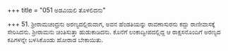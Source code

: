 +++
title = "051 ಅಡವಿಯಲಿ ತೊಳಲಿದನು"

+++
51. ಶ್ರೀರಾಮಚಂದ್ರನು ಅರಣ್ಯದಲ್ಲಿರುವಾಗ, ಅವನ ಹೆಂಡತಿಯನ್ನು ರಾವಣಾಸುರನು ಕದ್ದು ರಾಣೀವಾಸಕ್ಕೆ ಸೇರಿಸಿದನು. ಶ್ರೀರಾಮನು ಚಿಂತಿಸುತ್ತಾ ಹುಡುಕಾಡಿದನು. ಕೊನೆಗೆ ಲಂಕಾದ್ವೀಪದಲ್ಲಿದ್ದ ಆ ರಾಕ್ಷಸನೊಂದಿಗೆ ಅರಣ್ಯದ ಕಪಿಗಳನ್ನೇ ಬಳಸಿಕೊಂಡು ಹೋರಾಡ ಬೇಕಾಯಿತು.